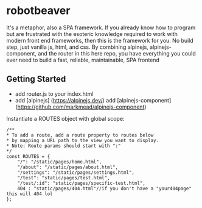 # robotbeaver
It's a metaphor, also a SPA framework. If you already know how to program but are frustrated with the esoteric knowledge required to work with modern front end frameworks, then this is the framework for you. No build step, just vanilla js, html, and css.  By combining alpinejs, alpinejs-component, and the router in this here repo, you have everything you could ever need to build a fast, reliable, maintainable, SPA frontend


## Getting Started
* add router.js to your index.html
* add [alpinejs] (https://alpinejs.dev/)
add [alpinejs-component] (https://github.com/markmead/alpinejs-component)

Instantiate a ROUTES object with global scope:

    /**
    * To add a route, add a route property to routes below
    * by mapping a URL path to the view you want to display.
    * Note: Route params should start with ":"
    */
    const ROUTES = {
        "/": "/static/pages/home.html",
        "/about": "/static/pages/about.html",
        "/settings": "/static/pages/settings.html",
        "/test": "static/pages/test.html",
        "/test/:id": "static/pages/specific-test.html",
        404 : "static/pages/404.html"//if you don't have a "your404page" this will 404 lol
    };


